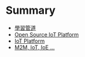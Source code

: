 # Summary

* [學習管道](README.md)
* [Open Source IoT Platform](chapter1.md)
* [IoT Platform](iot-platform.md)
* [M2M, IoT, IoE ...](m2m-iot-ioe.md)

